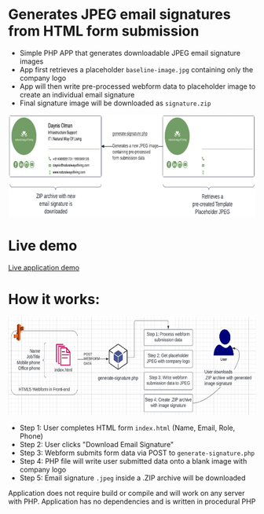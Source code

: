 # Generates JPEG email signatures from HTML form submission
- Simple PHP APP that generates downloadable JPEG email signature images 
- App first retrieves a placeholder `baseline-image.jpg` containing only the company logo
- App will then write pre-processed webform data to placeholder image to create an individual email signature
- Final signature image will be downloaded as `signature.zip` 

<img src="images/application-diagram-2.png?raw=true" width="756" height="209">

# Live demo
[Live application demo](https://emailsignature.naturalwayofliving.com/)

# How it works:
<img src="images/application-diagram.png?raw=true" width="650" height="200">

- Step 1: User completes HTML form `index.html` (Name, Email, Role, Phone)
- Step 2: User clicks "Download Email Signature"
- Step 3: Webform submits form data via POST to `generate-signature.php`
- Step 4: PHP file will write user submitted data onto a blank image with company logo
- Step 5: Email signature `.jpeg` inside a .ZIP archive will be downloaded

Application does not require build or compile and will work on any server with PHP. Application has no dependencies and is written in procedural PHP
